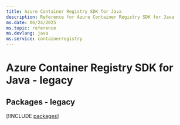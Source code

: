 ```yaml
---
title: Azure Container Registry SDK for Java
description: Reference for Azure Container Registry SDK for Java
ms.date: 06/24/2025
ms.topic: reference
ms.devlang: java
ms.service: containerregistry
---
```

# Azure Container Registry SDK for Java - legacy
## Packages - legacy
[!INCLUDE [packages](container-registry-index.md)]